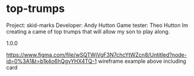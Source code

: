 # top-trumps

Project: skid-marks
Developer: Andy Hutton
Game tester: Theo Hutton
Im creating a came of top trumps that will allow my son to play along.

1.0.0

https://www.figma.com/file/wSQTWjVgF3N7chcYtWZcn8/Untitled?node-id=0%3A1&t=b1k4o6hQgyYHX4TQ-1
wireframe example above including card

